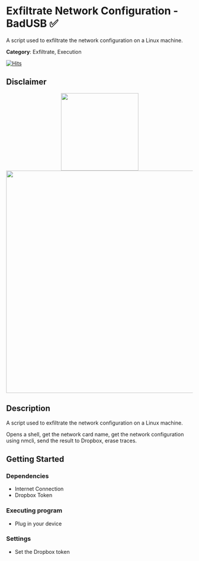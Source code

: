  
# Exfiltrate Network Configuration - BadUSB ✅

A script used to exfiltrate the network configuration on a Linux machine.

**Category**: Exfiltrate, Execution

[![Hits](https://hits.seeyoufarm.com/api/count/incr/badge.svg?url=https%3A%2F%2Fgithub.com%2Faleff-github%2Fmy-flipper-shits&count_bg=%233C3C3C&title_bg=%233C3C3C&icon=linux.svg&icon_color=%23FFFFFF&title=views&edge_flat=false)](https://github.com/aleff-github/my-flipper-shits)

## Disclaimer

<div align=center>

<img src="https://github.com/aleff-github/my-flipper-shits/blob/main/img/gif/flipper_zero%20(15).gif?raw=true" width="209" /><br><img src="https://github.com/aleff-github/my-flipper-shits/blob/main/img/DISCLAIMER.png?raw=true" width="600" />

</div>

## Description

A script used to exfiltrate the network configuration on a Linux machine.

Opens a shell, get the network card name, get the network configuration using nmcli, send the result to Dropbox, erase traces.

## Getting Started

### Dependencies

* Internet Connection
* Dropbox Token

### Executing program

* Plug in your device

### Settings

* Set the Dropbox token